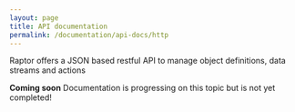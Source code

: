 ```yaml
---
layout: page
title: API documentation
permalink: /documentation/api-docs/http
---
```


Raptor offers a JSON based restful API to manage object definitions, data streams and actions

**Coming soon** Documentation is progressing on this topic but is not yet completed!
